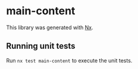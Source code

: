 # main-content

This library was generated with [Nx](https://nx.dev).

## Running unit tests

Run `nx test main-content` to execute the unit tests.
